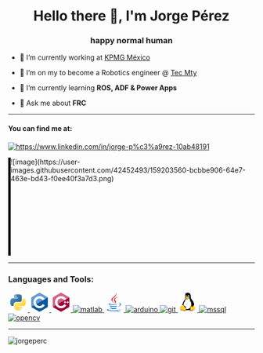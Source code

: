 <style>
    .vertical {
        border-left: 5px solid black;
        height: 200px;
    }
</style>

<h1 align="center">Hello there 👋, I'm Jorge Pérez</h1>
<h3 align="center">happy normal human</h3>

- 🔭 I’m currently working at [KPMG México](https://home.kpmg/mx/es/home.html)
- 🤖 I’m on my to become a Robotics engineer @ [Tec Mty](https://tec.mx/es)

- 🌱 I’m currently learning **ROS, ADF & Power Apps**

- 💬 Ask me about **FRC**

<hr>
<section>
<h4>You can find me at:</h4>

<p align="left">
<a href="https://linkedin.com/in/jorge-p%c3%a9rez-10ab48191" target="blank"><img align="center" src="https://raw.githubusercontent.com/rahuldkjain/github-profile-readme-generator/master/src/images/icons/Social/linked-in-alt.svg" alt="https://www.linkedin.com/in/jorge-p%c3%a9rez-10ab48191" height="30" width="40" /></a>
</p>
    
</section>
<section>
<aside  class= "vertical">
    ![image](https://user-images.githubusercontent.com/42452493/159203560-bcbbe906-64e7-463e-bd43-f0ee40f3a7d3.png)
</aside>
</section>
<hr>

<h3 align="left">Languages and Tools:</h3>
<p align="left"> 
    <a href="https://www.python.org" target="_blank" rel="noreferrer"> 
        <img src="https://raw.githubusercontent.com/devicons/devicon/master/icons/python/python-original.svg" alt="python" width="40" height="40"/> </a> 
    <a href="https://www.cprogramming.com/" target="_blank" rel="noreferrer"> 
        <img src="https://raw.githubusercontent.com/devicons/devicon/master/icons/c/c-original.svg" alt="c" width="40" height="40"/> </a> 
    <a href="https://www.w3schools.com/cpp/" target="_blank" rel="noreferrer"> 
        <img src="https://raw.githubusercontent.com/devicons/devicon/master/icons/cplusplus/cplusplus-original.svg" alt="cplusplus" width="40" height="40"/> </a> 
    <a href="https://www.mathworks.com/" target="_blank" rel="noreferrer"> 
        <img src="https://upload.wikimedia.org/wikipedia/commons/2/21/Matlab_Logo.png" alt="matlab" width="40" height="40"/> </a> 
    <a href="https://www.java.com" target="_blank" rel="noreferrer"> 
        <img src="https://raw.githubusercontent.com/devicons/devicon/master/icons/java/java-original.svg" alt="java" width="40" height="40"/> </a> 
    <a href="https://www.arduino.cc/" target="_blank" rel="noreferrer"> 
        <img src="https://cdn.worldvectorlogo.com/logos/arduino-1.svg" alt="arduino" width="40" height="40"/> </a> 
     <a href="https://git-scm.com/" target="_blank" rel="noreferrer"> 
        <img src="https://www.vectorlogo.zone/logos/git-scm/git-scm-icon.svg" alt="git" width="40" height="40"/> </a> 
    <a href="https://www.linux.org/" target="_blank" rel="noreferrer"> 
        <img src="https://raw.githubusercontent.com/devicons/devicon/master/icons/linux/linux-original.svg" alt="linux" width="40" height="40"/> </a> 
    <a href="https://www.microsoft.com/en-us/sql-server" target="_blank" rel="noreferrer"> 
        <img src="https://www.svgrepo.com/show/303229/microsoft-sql-server-logo.svg" alt="mssql" width="40" height="40"/> </a> 
    <a href="https://opencv.org/" target="_blank" rel="noreferrer"> 
        <img src="https://www.vectorlogo.zone/logos/opencv/opencv-icon.svg" alt="opencv" width="40" height="40"/> </a> 

</p>

<hr>

<p><img align="center" src="https://github-readme-stats.vercel.app/api/top-langs?username=jorgeperc&show_icons=true&locale=en&layout=compact" alt="jorgeperc" /></p>
